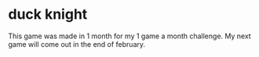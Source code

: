 # duck knight

This game was made in 1 month for my 1 game a month challenge.
My next game will come out in the end of february.
